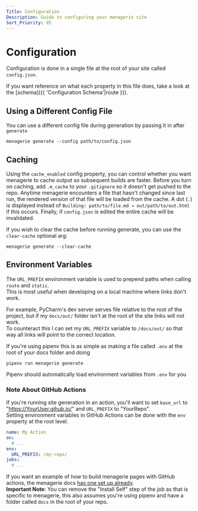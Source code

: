 ```yaml
---
Title: Configuration
Description: Guide to configuring your menagerie site
Sort_Priority: 95
---
```


# Configuration

Configuration is done in a single file at the root of your site called `config.json`.  

If you want reference on what each property in this file does, take a look at the [schema]({{ 'Configuration Schema'|route }}).  

## Using a Different Config File

You can use a different config file during generation by passing it in after `generate`

```shell
menagerie generate --config path/to/config.json
```

## Caching

Using the `cache_enabled` config property, you can control whether you want menagerie to cache output so subsequent builds are faster.
Before you turn on caching, add `.m_cache` to your `.gitignore` so it doesn't get pushed to the repo. Anytime menagerie encounters a file that hasn't changed since last run, the rendered version of that file will be loaded from the cache.
A dot (`.`) is displayed instead of `Building: path/to/file.md ➔ out/path/to/out.html` if this occurs. Finally, if `config.json` is edited the entire cache will be invalidated.

If you wish to clear the cache before running generate, you can use the `clear-cache` optional arg:

```shell
menagerie generate --clear-cache
```

## Environment Variables

The `URL_PREFIX` environment variable is used to prepend paths when calling `route` and `static`.  
This is most useful when developing on a local machine where links don't work.

For example, PyCharm's dev server serves file relative to the root of the project, but if my `docs/out/` folder isn't at the root of the site links will not work.  
To counteract this I can set my `URL_PREFIX` variable to `/docs/out/` so that way all links will point to the correct location.  

If you're using pipenv this is as simple as making a file called `.env` at the root of your docs folder and doing

```shell
pipenv run menagerie generate
```

Pipenv should automatically load environment variables from `.env` for you

### Note About GitHub Actions

If you're running site generation in an action, you'll want to set `base_url` to "https://YourUser.gihub.io/" and `URL_PREFIX` to "YourRepo".  
Setting environment variables in GitHub Actions can be done with the `env` property at the root level.

```yaml
name: My Action
on:
  # ...
env:
  URL_PREFIX: /my-repo/
jobs:
  # ...
```

If you want an example of how to build menagerie pages with GitHub actions, the menagerie docs [has one set up already](https://github.com/Bwc9876/menagerie/blob/master/.github/workflows/build-docs.yml).  
**Important Note**: You can remove the "Install Self" step of the job as that is specific to menagerie, this also assumes you're using pipenv and have a folder called `docs` in the root of your repo.
